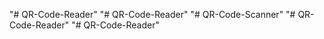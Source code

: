 "# QR-Code-Reader" 
"# QR-Code-Reader" 
"# QR-Code-Scanner" 
"# QR-Code-Reader" 
"# QR-Code-Reader" 
